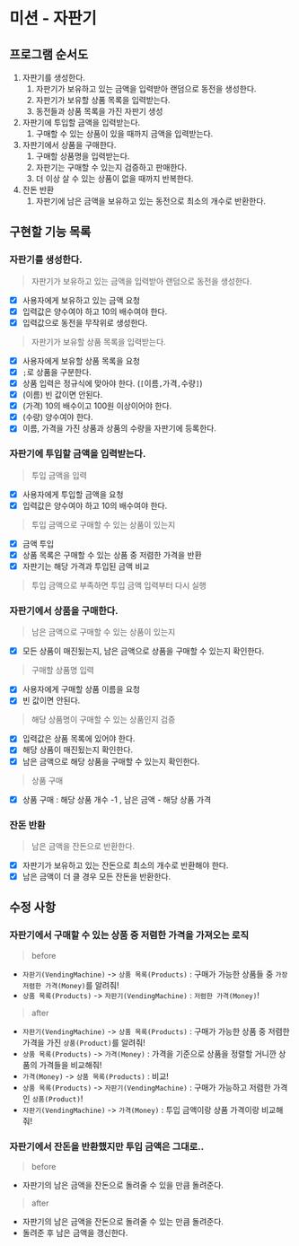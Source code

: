 # 미션 - 자판기

## 프로그램 순서도

1. 자판기를 생성한다.
    1. 자판기가 보유하고 있는 금액을 입력받아 랜덤으로 동전을 생성한다.
    2. 자판기가 보유할 상품 목록을 입력받는다.
    3. 동전들과 상품 목록을 가진 자판기 생성
2. 자판기에 투입할 금액을 입력받는다.
    1. 구매할 수 있는 상품이 있을 때까지 금액을 입력받는다.
3. 자판기에서 상품을 구매한다.
    1. 구매할 상품명을 입력받는다.
    2. 자판기는 구매할 수 있는지 검증하고 판매한다.
    3. 더 이상 살 수 있는 상품이 없을 때까지 반복한다.
4. 잔돈 반환
    1. 자판기에 남은 금액을 보유하고 있는 동전으로 최소의 개수로 반환한다.

## 구현할 기능 목록
### 자판기를 생성한다.
> 자판기가 보유하고 있는 금액을 입력받아 랜덤으로 동전을 생성한다.
- [x] 사용자에게 보유하고 있는 금액 요청
- [x] 입력값은 양수여야 하고 10의 배수여야 한다.
- [x] 입력값으로 동전을 무작위로 생성한다.

> 자판기가 보유할 상품 목록을 입력받는다.
- [x] 사용자에게 보유할 상품 목록을 요청
- [x] `;`로 상품을 구분한다.
- [x] 상품 입력은 정규식에 맞아야 한다. (`[`이름`,`가격`,`수량`]`)
- [x] (이름) 빈 값이면 안된다.
- [x] (가격) 10의 배수이고 100원 이상이어야 한다.
- [x] (수량) 양수여야 한다.
- [x] 이름, 가격을 가진 상품과 상품의 수량을 자판기에 등록한다.

### 자판기에 투입할 금액을 입력받는다.
> 투입 금액을 입력
- [x] 사용자에게 투입할 금액을 요청
- [x] 입력값은 양수여야 하고 10의 배수여야 한다.

> 투입 금액으로 구매할 수 있는 상품이 있는지
- [x] 금액 투입
- [x] 상품 목록은 구매할 수 있는 상품 중 저렴한 가격을 반환
- [x] 자판기는 해당 가격과 투입된 금액 비교

> 투입 금액으로 부족하면 투입 금액 입력부터 다시 실행

### 자판기에서 상품을 구매한다.
> 남은 금액으로 구매할 수 있는 상품이 있는지
- [x] 모든 상품이 매진됬는지, 남은 금액으로 상품을 구매할 수 있는지 확인한다.

> 구매할 상품명 입력
- [x] 사용자에게 구매할 상품 이름을 요청
- [x] 빈 값이면 안된다. 

> 해당 상품명이 구매할 수 있는 상품인지 검증
- [x] 입력값은 상품 목록에 있어야 한다.
- [x] 해당 상품이 매진됬는지 확인한다.
- [x] 남은 금액으로 해당 상품을 구매할 수 있는지 확인한다.

> 상품 구매
- [x] 상품 구매 : 해당 상품 개수 -1 , 남은 금액 - 해당 상품 가격

### 잔돈 반환
> 남은 금액을 잔돈으로 반환한다.
- [x] 자판기가 보유하고 있는 잔돈으로 최소의 개수로 반환해야 한다.
- [x] 남은 금액이 더 클 경우 모든 잔돈을 반환한다.

## 수정 사항
### 자판기에서 구매할 수 있는 상품 중 저렴한 가격을 가져오는 로직
> before
- `자판기(VendingMachine)` -> `상품 목록(Products)` : 구매가 가능한 상품들 중 `가장 저렴한 가격(Money)`를 알려줘!
- `상품 목록(Products)` -> `자판기(VendingMachine)` : `저렴한 가격(Money)`!

> after
- `자판기(VendingMachine)` -> `상품 목록(Products)` : 구매가 가능한 상품 중 저렴한 가격을 가진 `상품(Product)`를 알려줘!
- `상품 목록(Products)` -> `가격(Money)` : 가격을 기준으로 상품을 정렬할 거니깐 상품의 가격들을 비교해줘!
- `가격(Money)` -> `상품 목록(Products)` : 비교!
- `상품 목록(Products)` -> `자판기(VendingMachine)` : 구매가 가능하고 저렴한 가격인 `상품(Product)`!
- `자판기(VendingMachine)` -> `가격(Money)` : 투입 금액이랑 상품 가격이랑 비교해줘!

### 자판기에서 잔돈을 반환했지만 투입 금액은 그대로..
> before
- 자판기의 남은 금액을 잔돈으로 돌려줄 수 있을 만큼 돌려준다.

> after
- 자판기의 남은 금액을 잔돈으로 돌려줄 수 있는 만큼 돌려준다.
- 돌려준 후 남은 금액을 갱신한다.
